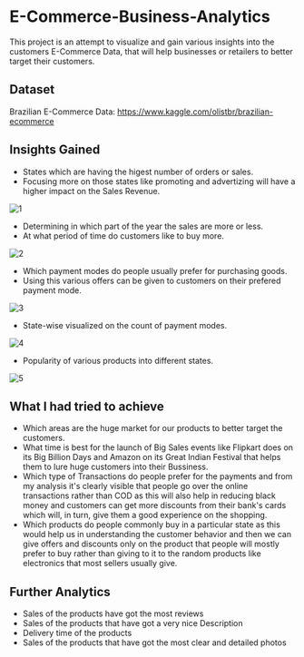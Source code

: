 # E-Commerce-Business-Analytics
This project is an attempt to visualize and gain various insights into the customers E-Commerce Data, that will help businesses or retailers to better target their customers. 

## Dataset

Brazilian E-Commerce Data: https://www.kaggle.com/olistbr/brazilian-ecommerce

## Insights Gained

* States which are having the higest number of orders or sales.
* Focusing more on those states like promoting and advertizing will have a higher impact on the Sales Revenue.

![1](../master/images/des_1.png)

* Determining in which part of the year the sales are more or less.
* At what period of time do customers like to buy more.

![2](../master/images/des_2.png)

* Which payment modes do people usually prefer for purchasing goods.
* Using this various offers can be given to customers on their prefered payment mode.

![3](../master/images/des_3.png)

* State-wise visualized on the count of payment modes.

![4](../master/images/des_4.png)

* Popularity of various products into different states.

![5](../master/images/des_5.png)

## What I had tried to achieve
* Which areas are the huge market for our products to better target the customers.
* What time is best for the launch of Big Sales events like Flipkart does on its Big Billion Days and Amazon on its Great Indian Festival that helps them to lure huge customers into their Bussiness.
* Which type of Transactions do people prefer for the payments and from my analysis it's clearly visible that people go over the online transactions rather than COD as this will also help in reducing black money and customers can get more discounts from their bank's cards which will, in turn, give them a good experience on the shopping.
* Which products do people commonly buy in a particular state as this would help us in understanding the customer behavior and then we can give offers and discounts only on the product that people will mostly prefer to buy rather than giving to it to the random products like electronics that most sellers usually give.

## Further Analytics
* Sales of the products have got the most reviews
* Sales of the products that have got a very nice Description
* Delivery time of the products
* Sales of the products that have got the most clear and detailed photos
